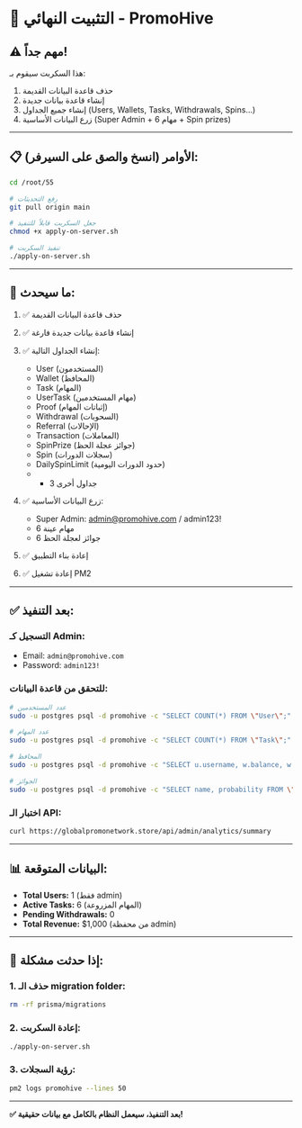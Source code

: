 # 🚀 التثبيت النهائي - PromoHive

## ⚠️ مهم جداً!

هذا السكربت سيقوم بـ:
1. حذف قاعدة البيانات القديمة
2. إنشاء قاعدة بيانات جديدة
3. إنشاء جميع الجداول (Users, Wallets, Tasks, Withdrawals, Spins...)
4. زرع البيانات الأساسية (Super Admin + 6 مهام + Spin prizes)

---

## 📋 الأوامر (انسخ والصق على السيرفر):

```bash
cd /root/55

# رفع التحديثات
git pull origin main

# جعل السكربت قابلاً للتنفيذ
chmod +x apply-on-server.sh

# تنفيذ السكربت
./apply-on-server.sh
```

---

## 🎯 ما سيحدث:

1. ✅ حذف قاعدة البيانات القديمة
2. ✅ إنشاء قاعدة بيانات جديدة فارغة
3. ✅ إنشاء الجداول التالية:
   - User (المستخدمون)
   - Wallet (المحافظ)
   - Task (المهام)
   - UserTask (مهام المستخدمين)
   - Proof (إثباتات المهام)
   - Withdrawal (السحوبات)
   - Referral (الإحالات)
   - Transaction (المعاملات)
   - SpinPrize (جوائز عجلة الحظ)
   - Spin (سجلات الدورات)
   - DailySpinLimit (حدود الدورات اليومية)
   - + 3 جداول أخرى

4. ✅ زرع البيانات الأساسية:
   - Super Admin: admin@promohive.com / admin123!
   - 6 مهام عينة
   - 6 جوائز لعجلة الحظ

5. ✅ إعادة بناء التطبيق
6. ✅ إعادة تشغيل PM2

---

## ✅ بعد التنفيذ:

### **التسجيل كـ Admin:**
- Email: `admin@promohive.com`
- Password: `admin123!`

### **للتحقق من قاعدة البيانات:**
```bash
# عدد المستخدمين
sudo -u postgres psql -d promohive -c "SELECT COUNT(*) FROM \"User\";"

# عدد المهام
sudo -u postgres psql -d promohive -c "SELECT COUNT(*) FROM \"Task\";"

# المحافظ
sudo -u postgres psql -d promohive -c "SELECT u.username, w.balance, w.\"totalEarned\" FROM \"User\" u JOIN \"Wallet\" w ON u.id = w.\"userId\";"

# الجوائز
sudo -u postgres psql -d promohive -c "SELECT name, probability FROM \"SpinPrize\";"
```

### **اختبار الـ API:**
```bash
curl https://globalpromonetwork.store/api/admin/analytics/summary
```

---

## 📊 البيانات المتوقعة:

- **Total Users:** 1 (فقط admin)
- **Active Tasks:** 6 (المهام المزروعة)
- **Pending Withdrawals:** 0
- **Total Revenue:** $1,000 (من محفظة admin)

---

## 🔧 إذا حدثت مشكلة:

### **1. حذف الـ migration folder:**
```bash
rm -rf prisma/migrations
```

### **2. إعادة السكربت:**
```bash
./apply-on-server.sh
```

### **3. رؤية السجلات:**
```bash
pm2 logs promohive --lines 50
```

---

**✅ بعد التنفيذ، سيعمل النظام بالكامل مع بيانات حقيقية!**
